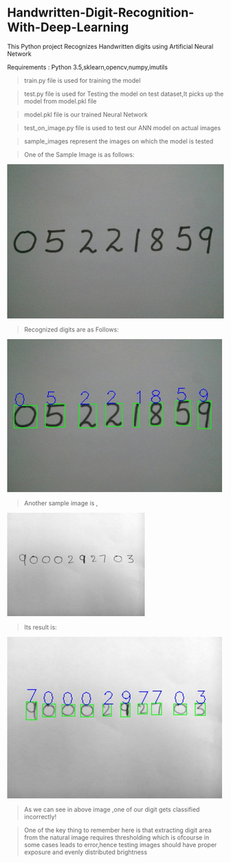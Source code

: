# Handwritten-Digit-Recognition-With-Deep-Learning

This Python project Recognizes Handwritten digits using Artificial Neural Network

Requirements : Python 3.5,sklearn,opencv,numpy,imutils

> train.py file is used for training the model

> test.py file is used for Testing the model on test dataset,It picks up the model from model.pkl file

> model.pkl file is our trained Neural Network

> test_on_image.py file is used to test our ANN model on actual images

> sample_images represent the images on which the model is tested

> One of the Sample Image is as follows:

![alt text](https://github.com/AzharMithani/Handwritten-Digit-Recognition-With-Deep-Learning/blob/master/sample_image.jpg)

> Recognized digits are as Follows:

![alt text](https://github.com/AzharMithani/Handwritten-Digit-Recognition-With-Deep-Learning/blob/master/result2.jpg)

>Another sample image is ,

![alt text](https://github.com/AzharMithani/Handwritten-Digit-Recognition-With-Deep-Learning/blob/master/sample_image2.jpg)

>Its result is:

![alt text](https://github.com/AzharMithani/Handwritten-Digit-Recognition-With-Deep-Learning/blob/master/result1.jpg)


> As we can see in above image ,one of our digit gets classified incorrectly!

> One of the key thing to remember here is that extracting digit area from the natural image requires thresholding
	which is ofcourse in some cases leads to error,hence testing images should have proper exposure and evenly 
	distributed brightness

